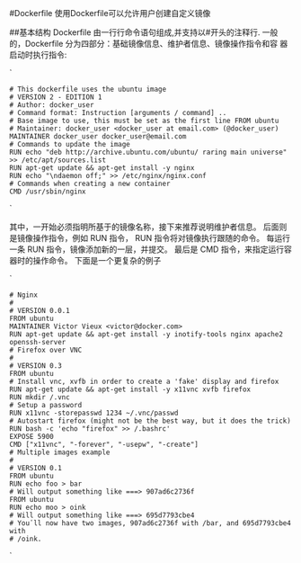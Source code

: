 #Dockerfile
使用Dockerfile可以允许用户创建自定义镜像

##基本结构
Dockerfile 由一行行命令语句组成,并支持以#开头的注释行.
一般的，Dockerfile 分为四部分：基础镜像信息、维护者信息、镜像操作指令和容
器启动时执行指令:

`   

    # This dockerfile uses the ubuntu image
    # VERSION 2 - EDITION 1
    # Author: docker_user
    # Command format: Instruction [arguments / command] ..
    # Base image to use, this must be set as the first line FROM ubuntu
    # Maintainer: docker_user <docker_user at email.com> (@docker_user)
    MAINTAINER docker_user docker_user@email.com
    # Commands to update the image
    RUN echo "deb http://archive.ubuntu.com/ubuntu/ raring main universe" >> /etc/apt/sources.list
    RUN apt-get update && apt-get install -y nginx
    RUN echo "\ndaemon off;" >> /etc/nginx/nginx.conf
    # Commands when creating a new container
    CMD /usr/sbin/nginx
`

其中，一开始必须指明所基于的镜像名称，接下来推荐说明维护者信息。
后面则是镜像操作指令，例如 RUN 指令， RUN 指令将对镜像执行跟随的命令。
每运行一条 RUN 指令，镜像添加新的一层，并提交。
最后是 CMD 指令，来指定运行容器时的操作命令。
下面是一个更复杂的例子

`
    
    # Nginx
    #
    # VERSION 0.0.1
    FROM ubuntu
    MAINTAINER Victor Vieux <victor@docker.com>
    RUN apt-get update && apt-get install -y inotify-tools nginx apache2 openssh-server
    # Firefox over VNC
    #
    # VERSION 0.3
    FROM ubuntu
    # Install vnc, xvfb in order to create a 'fake' display and firefox
    RUN apt-get update && apt-get install -y x11vnc xvfb firefox
    RUN mkdir /.vnc
    # Setup a password
    RUN x11vnc -storepasswd 1234 ~/.vnc/passwd
    # Autostart firefox (might not be the best way, but it does the trick)
    RUN bash -c 'echo "firefox" >> /.bashrc'
    EXPOSE 5900
    CMD ["x11vnc", "-forever", "-usepw", "-create"]
    # Multiple images example
    #
    # VERSION 0.1
    FROM ubuntu
    RUN echo foo > bar
    # Will output something like ===> 907ad6c2736f
    FROM ubuntu
    RUN echo moo > oink
    # Will output something like ===> 695d7793cbe4
    # You᾿ll now have two images, 907ad6c2736f with /bar, and 695d7793cbe4 with
    # /oink.
`
